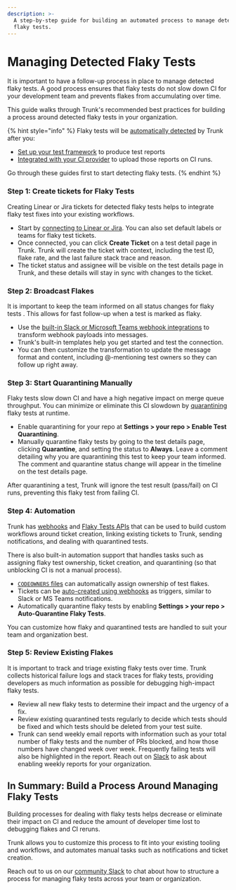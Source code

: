 ```yaml
---
description: >-
  A step-by-step guide for building an automated process to manage detected
  flaky tests.
---
```


# Managing Detected Flaky Tests

It is important to have a follow-up process in place to manage detected flaky tests. A good process ensures that flaky tests do not slow down CI for your development team and prevents flakes from accumulating over time.&#x20;

This guide walks through Trunk's recommended best practices for building a process around detected flaky tests in your organization.

{% hint style="info" %}
Flaky tests will be [automatically detected](detection.md) by Trunk after you:

* [Set up your test framework](get-started/frameworks/) to produce test reports
* [Integrated with your CI provider](get-started/ci-providers/) to upload those reports on CI runs.

Go through these guides first to start detecting flaky tests.
{% endhint %}

### Step 1: Create tickets for Flaky Tests

Creating Linear or Jira tickets for detected flaky tests helps to integrate flaky test fixes into your existing workflows.

* Start by [connecting to Linear or Jira](ticketing-integrations/). You can also set default labels or teams for flaky test tickets.
* Once connected, you can click **Create Ticket** on a test detail page in Trunk. Trunk will create the ticket with context, including the test ID, flake rate, and the last failure stack trace and reason.
* The ticket status and assignee will be visible on the test details page in Trunk, and these details will stay in sync with changes to the ticket.

### Step 2: Broadcast Flakes

It is important to keep the team informed on all status changes for flaky tests . This allows for fast follow-up when a test is marked as flaky.

* Use the [built-in Slack or Microsoft Teams webhook integrations](webhooks/) to transform webhook payloads into messages.
* Trunk's built-in templates help you get started and test the connection.
* You can then customize the transformation to update the message format and content, including @-mentioning test owners so they can follow up right away.

### Step 3: Start Quarantining Manually

Flaky tests slow down CI and have a high negative impact on merge queue throughput. You can minimize or eliminate this CI slowdown by [quarantining](quarantining.md) flaky tests at runtime.

* Enable quarantining for your repo at **Settings > your repo > Enable Test Quarantining**.
* Manually quarantine flaky tests by going to the test details page, clicking **Quarantine**, and setting the status to **Always**. Leave a comment detailing why you are quarantining this test to keep your team informed. The comment and quarantine status change will appear in the timeline on the test details page.

After quarantining a test, Trunk will ignore the test result (pass/fail) on CI runs, preventing this flaky test from failing CI.

### Step 4: Automation

Trunk has [webhooks](webhooks/) and [Flaky Tests APIs](flaky-tests.md) that can be used to build custom workflows around ticket creation, linking existing tickets to Trunk, sending notifications, and dealing with quarantined tests.

There is also built-in automation support that handles tasks such as assigning flaky test ownership, ticket creation, and quarantining (so that unblocking CI is not a manual process).&#x20;

* [`CODEOWNERS` files](dashboard.md#code-owners) can automatically assign ownership of test flakes.
* Tickets can be [auto-created using webhooks](webhooks/) as triggers, similar to Slack or MS Teams notifications.
* Automatically quarantine flaky tests by enabling **Settings > your repo > Auto-Quarantine Flaky Tests**.

You can customize how flaky and quarantined tests are handled to suit your team and organization best.

### Step 5: Review Existing Flakes

It is important to track and triage existing flaky tests over time. Trunk collects historical failure logs and stack traces for flaky tests, providing developers as much information as possible for debugging high-impact flaky tests.

* Review all new flaky tests to determine their impact and the urgency of a fix.
* Review existing quarantined tests regularly to decide which tests should be fixed and which tests should be deleted from your test suite.
* Trunk can send weekly email reports with information such as your total number of flaky tests and the number of PRs blocked, and how those numbers have changed week over week. Frequently failing tests will also be highlighted in the report. Reach out on [Slack](https://slack.trunk.io/) to ask about enabling weekly reports for your organization.

## In Summary: Build a Process Around Managing Flaky Tests

Building processes for dealing with flaky tests helps decrease or eliminate their impact on CI and reduce the amount of developer time lost to debugging flakes and CI reruns.

Trunk allows you to customize this process to fit into your existing tooling and workflows, and automates manual tasks such as notifications and ticket creation.

Reach out to us on our [community Slack](https://slack.trunk.io/) to chat about how to structure a process for managing flaky tests across your team or organization.
